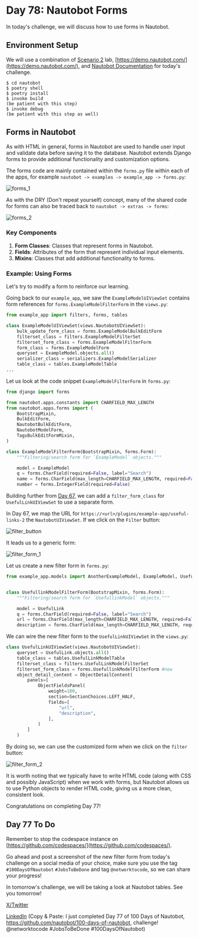 # Day 78: Nautobot Forms

In today's challenge, we will discuss how to use forms in Nautobot. 

## Environment Setup

We will use a combination of [Scenario 2](../Lab_Setup/scenario_2_setup/README.md) lab, [https://demo.nautobot.com/](https://demo.nautobot.com/), and [Nautobot Documentation](https://docs.nautobot.com/projects/core/en/latest/user-guide/core-data-model/overview/introduction/) for today's challenge. 

```
$ cd nautobot
$ poetry shell
$ poetry install
$ invoke build
(be patient with this step)
$ invoke debug
(be patient with this step as well)
```

## Forms in Nautobot

As with HTML in general, forms in Nautobot are used to handle user input and validate data before saving it to the database. Nautobot extends Django forms to provide additional functionality and customization options.

The forms code are mainly contained within the `forms.py` file within each of the apps, for example `nautobot -> examples -> example_app -> forms.py`: 

![forms_1](images/forms_1.png)

As with the DRY (Don't repeat yourself) concept, many of the shared code for forms can also be traced back to `nautobot -> extras -> forms`: 

![forms_2](images/forms_2.png)

### Key Components

1. **Form Classes**: Classes that represent forms in Nautobot.
2. **Fields**: Attributes of the form that represent individual input elements.
3. **Mixins**: Classes that add additional functionality to forms.

### Example: Using Forms

Let's try to modify a form to reinforce our learning. 

Going back to our `example_app`, we saw the `ExampleModelUIViewSet` contains form references for `forms.ExampleModelFilterForm` in the `views.py`: 

```python
from example_app import filters, forms, tables

class ExampleModelUIViewSet(views.NautobotUIViewSet):
    bulk_update_form_class = forms.ExampleModelBulkEditForm
    filterset_class = filters.ExampleModelFilterSet
    filterset_form_class = forms.ExampleModelFilterForm
    form_class = forms.ExampleModelForm
    queryset = ExampleModel.objects.all()
    serializer_class = serializers.ExampleModelSerializer
    table_class = tables.ExampleModelTable
...
```

Let us look at the code snippet `ExampleModelFilterForm` in `forms.py`: 

```python 
from django import forms

from nautobot.apps.constants import CHARFIELD_MAX_LENGTH
from nautobot.apps.forms import (
    BootstrapMixin,
    BulkEditForm,
    NautobotBulkEditForm,
    NautobotModelForm,
    TagsBulkEditFormMixin,
)

class ExampleModelFilterForm(BootstrapMixin, forms.Form):
    """Filtering/search form for `ExampleModel` objects."""

    model = ExampleModel
    q = forms.CharField(required=False, label="Search")
    name = forms.CharField(max_length=CHARFIELD_MAX_LENGTH, required=False)
    number = forms.IntegerField(required=False)
```

Building further from [Day 67](../Day067_Nautobot_Views_2_Nautobot_UI_ViewSet/README.md), we can add a `filter_form_class` for `UsefulLinkUIViewSet` to use a separate form. 

In Day 67, we map the URL for `https://<url>/plugins/example-app/useful-links-2` the `NautobotUIViewSet`. If we click on the `Filter` button: 

![filter_button](images/filter_button.png)

It leads us to a generic form: 

![filter_form_1](images/filter_form_1.png)

Let us create a new filter form in `forms.py`: 

```python 
from example_app.models import AnotherExampleModel, ExampleModel, UsefulLink


class UsefullinkModelFilterForm(BootstrapMixin, forms.Form):
    """Filtering/search form for `UsefullinkModel` objects."""

    model = UsefulLink
    q = forms.CharField(required=False, label="Search")
    url = forms.CharField(max_length=CHARFIELD_MAX_LENGTH, required=False)
    description = forms.CharField(max_length=CHARFIELD_MAX_LENGTH, required=False)
```

We can wire the new filter form to the `UsefulLinkUIViewSet` in the `views.py`: 

```python
class UsefulLinkUIViewSet(views.NautobotUIViewSet):
    queryset = UsefulLink.objects.all()
    table_class = tables.UsefulLinkModelTable
    filterset_class = filters.UsefulLinkModelFilterSet
    filterset_form_class = forms.UsefullinkModelFilterForm #new
    object_detail_content = ObjectDetailContent(
        panels=[
            ObjectFieldsPanel(
                weight=100,
                section=SectionChoices.LEFT_HALF,
                fields=[
                    "url",
                    "description",
                ],
            )
        ]
    )
```

By doing so, we can use the customized form when we click on the `filter` button: 

![filter_form_2](images/filter_form_2.png)

It is worth noting that we typically have to write HTML code (along with CSS and possibly JavaScript) when we work with forms, but Nautobot allows us to use Python objects to render HTML code, giving us a more clean, consistent look. 

Congratulations on completing Day 77! 

## Day 77 To Do

Remember to stop the codespace instance on [https://github.com/codespaces/](https://github.com/codespaces/). 

Go ahead and post a screenshot of the new filter form from today's challenge on a social media of your choice, make sure you use the tag `#100DaysOfNautobot` `#JobsToBeDone` and tag `@networktocode`, so we can share your progress! 

In tomorrow's challenge, we will be taking a look at Nautobot tables. See you tomorrow! 

[X/Twitter](<https://twitter.com/intent/tweet?url=https://github.com/nautobot/100-days-of-nautobot&text=I+just+completed+Day+77+of+the+100+days+of+nautobot+challenge+!&hashtags=100DaysOfNautobot,JobsToBeDone>)

[LinkedIn](https://www.linkedin.com/) (Copy & Paste: I just completed Day 77 of 100 Days of Nautobot, https://github.com/nautobot/100-days-of-nautobot, challenge! @networktocode #JobsToBeDone #100DaysOfNautobot) 

